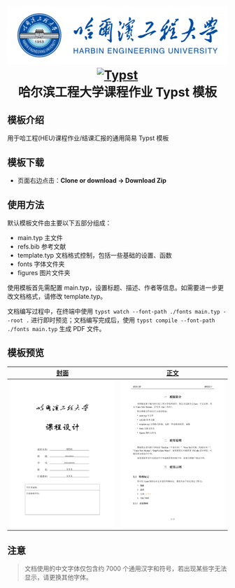 
<h1 align="center">
    <a href="https://github.com/a-kkiri/HEU-Report-Typst">
        <img alt="HEU_Latex_Template" src="https://github.com/a-kkiri/HEU-Report-Typst/blob/main/figures/heu_logo.png?raw=true"  />
    </a>
    <a href="https://github.com/typst/typst">
        <img alt="Typst" src="https://user-images.githubusercontent.com/17899797/226108480-722b770e-6313-40d7-84f2-26bebb55a281.png">
    </a>
    <br />哈尔滨工程大学课程作业 Typst 模板
</h1>



## 模板介绍

用于哈工程(HEU)课程作业/结课汇报的通用简易 Typst 模板

## 模板下载

- 页面右边点击：**Clone or download -> Download Zip**

## 使用方法

默认模板文件由主要以下五部分组成：
- main.typ 主文件
- refs.bib 参考文献
- template.typ 文档格式控制，包括一些基础的设置、函数
- fonts 字体文件夹
- figures 图片文件夹

使用模板首先需配置 main.typ，设置标题、描述、作者等信息。如需要进一步更改文档格式，请修改 template.typ。

文档编写过程中，在终端中使用 `typst watch --font-path ./fonts main.typ --root .` 进行即时预览；文档编写完成后，使用 `typst compile --font-path ./fonts main.typ` 生成 PDF 文件。

## 模板预览

|  [封面](https://github.com/a-kkiri/HEU-Report-Typst/blob/main/figures/cover.jpg) |  [正文](https://github.com/a-kkiri/HEU-Report-Typst/blob/main/figures/content.jpg)| 
|:---:|:---:|
| ![cover](https://github.com/a-kkiri/HEU-Report-Typst/blob/main/figures/cover.jpg?raw=true) | ![content](https://github.com/a-kkiri/HEU-Report-Typst/blob/main/figures/content.jpg?raw=true)|

## 注意

 > 文档使用的中文字体仅包含约 7000 个通用汉字和符号，若出现某些字无法显示，请更换其他字体。